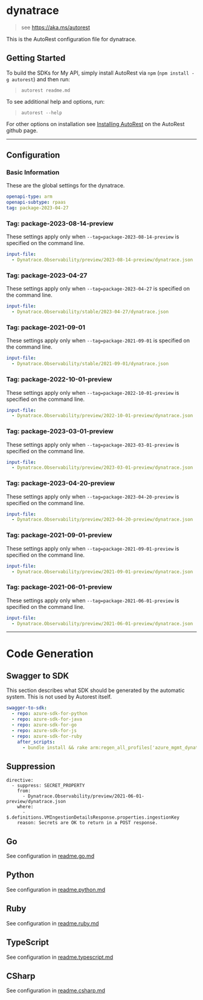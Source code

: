 # dynatrace

> see https://aka.ms/autorest

This is the AutoRest configuration file for dynatrace.

## Getting Started

To build the SDKs for My API, simply install AutoRest via `npm` (`npm install -g autorest`) and then run:

> `autorest readme.md`

To see additional help and options, run:

> `autorest --help`

For other options on installation see [Installing AutoRest](https://aka.ms/autorest/install) on the AutoRest github page.

---

## Configuration

### Basic Information

These are the global settings for the dynatrace.

``` yaml
openapi-type: arm
openapi-subtype: rpaas
tag: package-2023-04-27
```


### Tag: package-2023-08-14-preview

These settings apply only when `--tag=package-2023-08-14-preview` is specified on the command line.

```yaml $(tag) == 'package-2023-08-14-preview'
input-file:
  - Dynatrace.Observability/preview/2023-08-14-preview/dynatrace.json
```
### Tag: package-2023-04-27

These settings apply only when `--tag=package-2023-04-27` is specified on the command line.

``` yaml $(tag) == 'package-2023-04-27'
input-file:
  - Dynatrace.Observability/stable/2023-04-27/dynatrace.json
```

### Tag: package-2021-09-01

These settings apply only when `--tag=package-2021-09-01` is specified on the command line.

``` yaml $(tag) == 'package-2021-09-01'
input-file:
  - Dynatrace.Observability/stable/2021-09-01/dynatrace.json
```

### Tag: package-2022-10-01-preview

These settings apply only when `--tag=package-2022-10-01-preview` is specified on the command line.

``` yaml $(tag) == 'package-2022-10-01-preview'
input-file:
  - Dynatrace.Observability/preview/2022-10-01-preview/dynatrace.json
```

### Tag: package-2023-03-01-preview

These settings apply only when `--tag=package-2023-03-01-preview` is specified on the command line.

``` yaml $(tag) == 'package-2023-03-01-preview'
input-file:
  - Dynatrace.Observability/preview/2023-03-01-preview/dynatrace.json
```

### Tag: package-2023-04-20-preview

These settings apply only when `--tag=package-2023-04-20-preview` is specified on the command line.

``` yaml $(tag) == 'package--2023-04-20-preview'
input-file:
  - Dynatrace.Observability/preview/2023-04-20-preview/dynatrace.json
```

### Tag: package-2021-09-01-preview

These settings apply only when `--tag=package-2021-09-01-preview` is specified on the command line.

``` yaml $(tag) == 'package-2021-09-01-preview'
input-file:
  - Dynatrace.Observability/preview/2021-09-01-preview/dynatrace.json
```

### Tag: package-2021-06-01-preview

These settings apply only when `--tag=package-2021-06-01-preview` is specified on the command line.

``` yaml $(tag) == 'package-2021-06-01-preview'
input-file:
  - Dynatrace.Observability/preview/2021-06-01-preview/dynatrace.json
```

---

# Code Generation

## Swagger to SDK

This section describes what SDK should be generated by the automatic system.
This is not used by Autorest itself.

``` yaml $(swagger-to-sdk)
swagger-to-sdk:
  - repo: azure-sdk-for-python
  - repo: azure-sdk-for-java
  - repo: azure-sdk-for-go
  - repo: azure-sdk-for-js
  - repo: azure-sdk-for-ruby
    after_scripts:
      - bundle install && rake arm:regen_all_profiles['azure_mgmt_dynatrace']
```

## Suppression

``` 
directive:
  - suppress: SECRET_PROPERTY
    from:
      - Dynatrace.Observability/preview/2021-06-01-preview/dynatrace.json
    where:
      - $.definitions.VMIngestionDetailsResponse.properties.ingestionKey
    reason: Secrets are OK to return in a POST response.
```

## Go

See configuration in [readme.go.md](./readme.go.md)

## Python

See configuration in [readme.python.md](./readme.python.md)

## Ruby

See configuration in [readme.ruby.md](./readme.ruby.md)

## TypeScript

See configuration in [readme.typescript.md](./readme.typescript.md)

## CSharp

See configuration in [readme.csharp.md](./readme.csharp.md)
